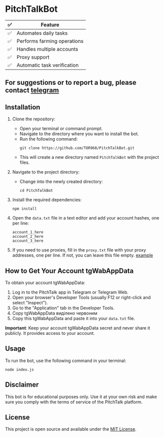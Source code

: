 # PitchTalkBot

| ✅ | Feature                     |
|----|-----------------------------|
| ✅ | Automates daily tasks        |
| ✅ | Performs farming operations  |
| ✅ | Handles multiple accounts    |
| ✅ | Proxy support                |
| ✅ | Automatic task verification  |

## For suggestions or to report a bug, please contact [telegram](https://t.me/tor_dev)

## Installation

1. Clone the repository:
   - Open your terminal or command prompt.
   - Navigate to the directory where you want to install the bot.
   - Run the following command:
     ```
     git clone https://github.com/TOR968/PitchTalkBot.git
     ```
   - This will create a new directory named `PitchTalkBot` with the project files.

2. Navigate to the project directory:
   - Change into the newly created directory:
     ```
     cd PitchTalkBot
     ```

3. Install the required dependencies:
   ```
   npm install
   ```

4. Open the `data.txt` file in a text editor and add your account hashes, one per line:
   ```
   account_1_here
   account_2_here
   account_3_here
   ```

5. If you need to use proxies, fill in the `proxy.txt` file with your proxy addresses, one per line. If not, you can leave this file empty. [example](proxy-example.txt)

## How to Get Your Account tgWabAppData

To obtain your account tgWabAppData:

1. Log in to the PitchTalk app in Telegram or Telegram Web.
2. Open your browser's Developer Tools (usually F12 or right-click and select "Inspect").
3. Go to the "Application" tab in the Developer Tools.
4. Copy tgWabAppData виділено червоним 
5. Copy this tgWabAppData and paste it into your `data.txt` file.

**Important**: Keep your account tgWabAppData secret and never share it publicly. It provides access to your account.

## Usage

To run the bot, use the following command in your terminal:

```
node index.js
```

## Disclaimer

This bot is for educational purposes only. Use it at your own risk and make sure you comply with the terms of service of the PitchTalk platform.

## License

This project is open source and available under the [MIT License](LICENSE).